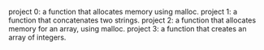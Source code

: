 project 0:  a function that allocates memory using malloc.
project 1: a function that concatenates two strings.
project 2: a function that allocates memory for an array, using malloc.
project 3: a function that creates an array of integers.
